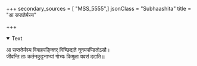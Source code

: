 +++
secondary_sources = [ "MSS_5555",]
jsonClass = "Subhaashita"
title = "आ सप्ततेर्यस्य"

+++

<details open><summary>Text</summary>

आ सप्ततेर्यस्य विवाहपङ्क्तिर् विच्छिद्यते नूनमपण्डितोऽसौ।  
जीवन्ति ताः कर्तनकुट्टनाभ्यां गोभ्यः किमुक्षा यवसं ददाति॥
</details>
